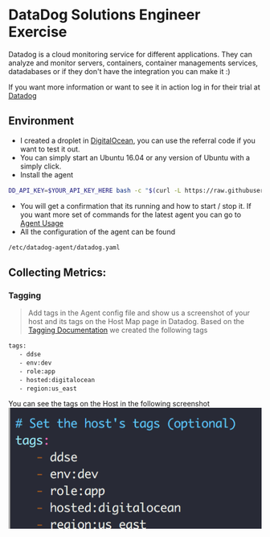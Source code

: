 # DataDog Solutions Engineer Exercise
Datadog is a cloud monitoring service for different applications. They can analyze and monitor servers, containers, container managements services, datadabases or if they don't have the integration you can make it :)

If you want more information or want to see it in action log in for their trial at [Datadog](https://datadoghq.com)

## Environment
- I created a droplet in [DigitalOcean](https://m.do.co/c/a4c588c90cf4), you can use the referral code if you want to test it out.
- You can simply start an Ubuntu 16.04 or any version of Ubuntu with a simply click.
- Install the agent 
```bash 
DD_API_KEY=$YOUR_API_KEY_HERE bash -c "$(curl -L https://raw.githubusercontent.com/DataDog/datadog-agent/master/cmd/agent/install_script.sh)"
```
- You will get a confirmation that its running and how to start / stop it. If you want more set of commands for the latest agent you can go to [Agent Usage](https://docs.datadoghq.com/agent/basic_agent_usage/ubuntu/)
- All the configuration of the agent can be found
```bash
/etc/datadog-agent/datadog.yaml
```

## Collecting Metrics:
### Tagging
> Add tags in the Agent config file and show us a screenshot of your host and its tags on the Host Map page in Datadog.
Based on the [Tagging Documentation](https://docs.datadoghq.com/getting_started/tagging/) we created the following tags
```bash
tags:
   - ddse
   - env:dev
   - role:app
   - hosted:digitalocean
   - region:us_east
```
You can see the tags on the Host in the following screenshot
![cli_tags](/images/cli_tags.png)
